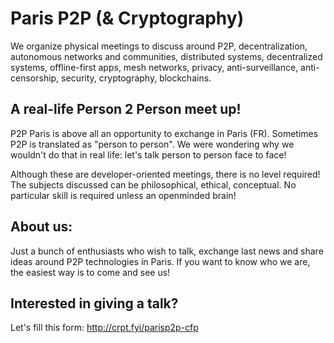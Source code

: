 # Paris P2P (& Cryptography)

We organize physical meetings to discuss around P2P, decentralization, autonomous networks and communities, distributed systems, decentralized systems, offline-first apps, mesh networks, privacy, anti-surveillance, anti-censorship, security, cryptography, blockchains.

## A real-life Person 2 Person meet up!

P2P Paris is above all an opportunity to exchange in Paris (FR).
Sometimes P2P is translated as "person to person".
We were wondering why we wouldn't do that in real life: let's talk person to person face to face!

Although these are developer-oriented meetings, there is no level required! The subjects discussed can be philosophical, ethical, conceptual.
No particular skill is required unless an openminded brain!

## About us:

Just a bunch of enthusiasts who wish to talk, exchange last news and share ideas around P2P technologies in Paris.
If you want to know who we are, the easiest way is to come and see us!

## Interested in giving a talk?

Let's fill this form: http://crpt.fyi/parisp2p-cfp

